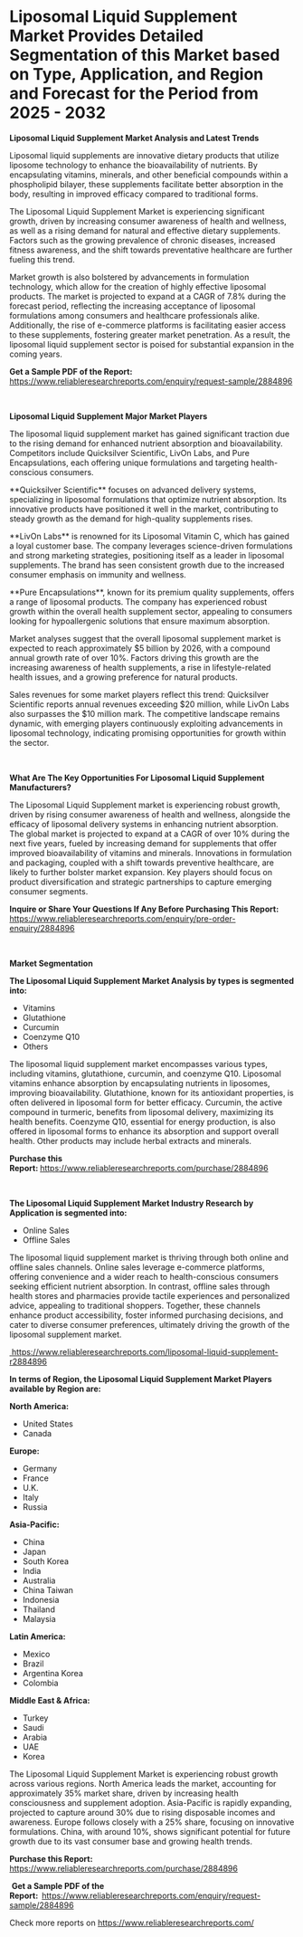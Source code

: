 <p><h1>Liposomal Liquid Supplement Market Provides Detailed Segmentation of this Market based on Type, Application, and Region and Forecast for the Period from 2025 - 2032</h1></p><p><strong>Liposomal Liquid Supplement Market Analysis and Latest Trends</strong></p>
<p><p>Liposomal liquid supplements are innovative dietary products that utilize liposome technology to enhance the bioavailability of nutrients. By encapsulating vitamins, minerals, and other beneficial compounds within a phospholipid bilayer, these supplements facilitate better absorption in the body, resulting in improved efficacy compared to traditional forms.</p><p>The Liposomal Liquid Supplement Market is experiencing significant growth, driven by increasing consumer awareness of health and wellness, as well as a rising demand for natural and effective dietary supplements. Factors such as the growing prevalence of chronic diseases, increased fitness awareness, and the shift towards preventative healthcare are further fueling this trend.</p><p>Market growth is also bolstered by advancements in formulation technology, which allow for the creation of highly effective liposomal products. The market is projected to expand at a CAGR of 7.8% during the forecast period, reflecting the increasing acceptance of liposomal formulations among consumers and healthcare professionals alike. Additionally, the rise of e-commerce platforms is facilitating easier access to these supplements, fostering greater market penetration. As a result, the liposomal liquid supplement sector is poised for substantial expansion in the coming years.</p></p>
<p><strong>Get a Sample PDF of the Report:&nbsp;</strong> <a href="https://www.reliableresearchreports.com/enquiry/request-sample/2884896?utm_campaign=2264&utm_medium=2&utm_source=Github&utm_content=ia&utm_term=13032025&utm_id=liposomal-liquid-supplement">https://www.reliableresearchreports.com/enquiry/request-sample/2884896</a></p>
<p>&nbsp;</p>
<p><strong>Liposomal Liquid Supplement Major Market Players</strong></p>
<p><p>The liposomal liquid supplement market has gained significant traction due to the rising demand for enhanced nutrient absorption and bioavailability. Competitors include Quicksilver Scientific, LivOn Labs, and Pure Encapsulations, each offering unique formulations and targeting health-conscious consumers.</p><p>**Quicksilver Scientific** focuses on advanced delivery systems, specializing in liposomal formulations that optimize nutrient absorption. Its innovative products have positioned it well in the market, contributing to steady growth as the demand for high-quality supplements rises. </p><p>**LivOn Labs** is renowned for its Liposomal Vitamin C, which has gained a loyal customer base. The company leverages science-driven formulations and strong marketing strategies, positioning itself as a leader in liposomal supplements. The brand has seen consistent growth due to the increased consumer emphasis on immunity and wellness.</p><p>**Pure Encapsulations**, known for its premium quality supplements, offers a range of liposomal products. The company has experienced robust growth within the overall health supplement sector, appealing to consumers looking for hypoallergenic solutions that ensure maximum absorption.</p><p>Market analyses suggest that the overall liposomal supplement market is expected to reach approximately $5 billion by 2026, with a compound annual growth rate of over 10%. Factors driving this growth are the increasing awareness of health supplements, a rise in lifestyle-related health issues, and a growing preference for natural products.</p><p>Sales revenues for some market players reflect this trend: Quicksilver Scientific reports annual revenues exceeding $20 million, while LivOn Labs also surpasses the $10 million mark. The competitive landscape remains dynamic, with emerging players continuously exploiting advancements in liposomal technology, indicating promising opportunities for growth within the sector.</p></p>
<p>&nbsp;</p>
<p><strong>What Are The Key Opportunities For Liposomal Liquid Supplement Manufacturers?</strong></p>
<p><p>The Liposomal Liquid Supplement market is experiencing robust growth, driven by rising consumer awareness of health and wellness, alongside the efficacy of liposomal delivery systems in enhancing nutrient absorption. The global market is projected to expand at a CAGR of over 10% during the next five years, fueled by increasing demand for supplements that offer improved bioavailability of vitamins and minerals. Innovations in formulation and packaging, coupled with a shift towards preventive healthcare, are likely to further bolster market expansion. Key players should focus on product diversification and strategic partnerships to capture emerging consumer segments.</p></p>
<p><strong>Inquire or Share Your Questions If Any Before Purchasing This Report:</strong> <a href="https://www.reliableresearchreports.com/enquiry/pre-order-enquiry/2884896?utm_campaign=2264&utm_medium=2&utm_source=Github&utm_content=ia&utm_term=13032025&utm_id=liposomal-liquid-supplement">https://www.reliableresearchreports.com/enquiry/pre-order-enquiry/2884896</a></p>
<p>&nbsp;</p>
<p><strong>Market Segmentation</strong></p>
<p><strong>The Liposomal Liquid Supplement Market Analysis by types is segmented into:</strong></p>
<p><ul><li>Vitamins</li><li>Glutathione</li><li>Curcumin</li><li>Coenzyme Q10</li><li>Others</li></ul></p>
<p><p>The liposomal liquid supplement market encompasses various types, including vitamins, glutathione, curcumin, and coenzyme Q10. Liposomal vitamins enhance absorption by encapsulating nutrients in liposomes, improving bioavailability. Glutathione, known for its antioxidant properties, is often delivered in liposomal form for better efficacy. Curcumin, the active compound in turmeric, benefits from liposomal delivery, maximizing its health benefits. Coenzyme Q10, essential for energy production, is also offered in liposomal forms to enhance its absorption and support overall health. Other products may include herbal extracts and minerals.</p></p>
<p><strong>Purchase this Report:&nbsp;</strong><a href="https://www.reliableresearchreports.com/purchase/2884896?utm_campaign=2264&utm_medium=2&utm_source=Github&utm_content=ia&utm_term=13032025&utm_id=liposomal-liquid-supplement">https://www.reliableresearchreports.com/purchase/2884896</a></p>
<p>&nbsp;</p>
<p><strong>The Liposomal Liquid Supplement Market Industry Research by Application is segmented into:</strong></p>
<p><ul><li>Online Sales</li><li>Offline Sales</li></ul></p>
<p><p>The liposomal liquid supplement market is thriving through both online and offline sales channels. Online sales leverage e-commerce platforms, offering convenience and a wider reach to health-conscious consumers seeking efficient nutrient absorption. In contrast, offline sales through health stores and pharmacies provide tactile experiences and personalized advice, appealing to traditional shoppers. Together, these channels enhance product accessibility, foster informed purchasing decisions, and cater to diverse consumer preferences, ultimately driving the growth of the liposomal supplement market.</p></p>
<p><a href="https://www.reliableresearchreports.com/liposomal-liquid-supplement-r2884896?utm_campaign=2264&utm_medium=2&utm_source=Github&utm_content=ia&utm_term=13032025&utm_id=liposomal-liquid-supplement">&nbsp;https://www.reliableresearchreports.com/liposomal-liquid-supplement-r2884896</a></p>
<p><strong>In terms of Region, the Liposomal Liquid Supplement Market Players available by Region are:</strong></p>
<p>
    <p> <strong> North America: </strong>
        <ul>
            <li>United States</li>
            <li>Canada</li>
        </ul>
        </p> 
    <p> <strong> Europe: </strong>
        <ul>
            <li>Germany</li>
            <li>France</li>
            <li>U.K.</li>
            <li>Italy</li>
            <li>Russia</li>
        </ul>
        </p> 
    <p> <strong> Asia-Pacific: </strong>
        <ul>
            <li>China</li>
            <li>Japan</li>
            <li>South Korea</li>
            <li>India</li>
            <li>Australia</li>
            <li>China Taiwan</li>
            <li>Indonesia</li>
            <li>Thailand</li>
            <li>Malaysia</li>
        </ul>
        </p> 
    <p> <strong> Latin America: </strong>
        <ul>
            <li>Mexico</li>
            <li>Brazil</li>
            <li>Argentina Korea</li>
            <li>Colombia</li>
        </ul>
        </p> 
    <p> <strong> Middle East & Africa: </strong>
        <ul>
            <li>Turkey</li>
            <li>Saudi</li>
            <li>Arabia</li>
            <li>UAE</li>
            <li>Korea</li>
        </ul>
    </p>
    </p>
<p><p>The Liposomal Liquid Supplement Market is experiencing robust growth across various regions. North America leads the market, accounting for approximately 35% market share, driven by increasing health consciousness and supplement adoption. Asia-Pacific is rapidly expanding, projected to capture around 30% due to rising disposable incomes and awareness. Europe follows closely with a 25% share, focusing on innovative formulations. China, with around 10%, shows significant potential for future growth due to its vast consumer base and growing health trends.</p></p>
<p><strong>Purchase this Report: </strong><a href="https://www.reliableresearchreports.com/purchase/2884896?utm_campaign=2264&utm_medium=2&utm_source=Github&utm_content=ia&utm_term=13032025&utm_id=liposomal-liquid-supplement">https://www.reliableresearchreports.com/purchase/2884896</a></p>
<p>&nbsp;<strong>Get a Sample PDF of the Report:&nbsp;&nbsp;</strong><a href="https://www.reliableresearchreports.com/enquiry/request-sample/2884896?utm_campaign=2264&utm_medium=2&utm_source=Github&utm_content=ia&utm_term=13032025&utm_id=liposomal-liquid-supplement">https://www.reliableresearchreports.com/enquiry/request-sample/2884896</a></p>
<p><strong></strong></p>
<p>Check more reports on <a href="https://www.reliableresearchreports.com/?utm_campaign=2264&utm_medium=2&utm_source=Github&utm_content=ia&utm_term=13032025&utm_id=liposomal-liquid-supplement">https://www.reliableresearchreports.com/</a></p>